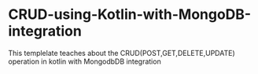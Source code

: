 # CRUD-using-Kotlin-with-MongoDB-integration
This templelate teaches about the  CRUD(POST,GET,DELETE,UPDATE) operation in kotlin with MongodbDB integration
